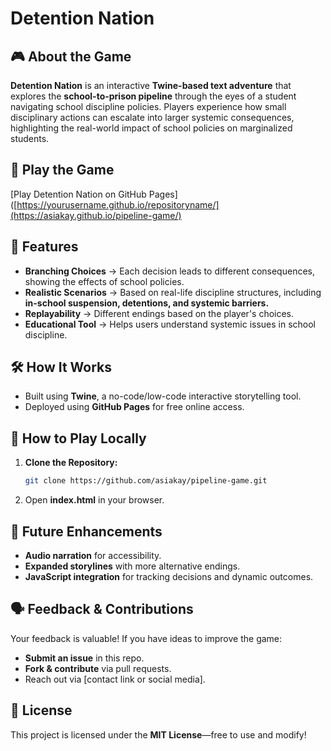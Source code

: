 # Detention Nation

## 🎮 About the Game
**Detention Nation** is an interactive **Twine-based text adventure** that explores the **school-to-prison pipeline** through the eyes of a student navigating school discipline policies. Players experience how small disciplinary actions can escalate into larger systemic consequences, highlighting the real-world impact of school policies on marginalized students.

## 🚀 Play the Game
[Play Detention Nation on GitHub Pages]([https://yourusername.github.io/repositoryname/](https://asiakay.github.io/pipeline-game/)

## 🎯 Features
- **Branching Choices** → Each decision leads to different consequences, showing the effects of school policies.
- **Realistic Scenarios** → Based on real-life discipline structures, including **in-school suspension, detentions, and systemic barriers.**
- **Replayability** → Different endings based on the player's choices.
- **Educational Tool** → Helps users understand systemic issues in school discipline.

## 🛠️ How It Works
- Built using **Twine**, a no-code/low-code interactive storytelling tool.
- Deployed using **GitHub Pages** for free online access.

## 📜 How to Play Locally
1. **Clone the Repository:**
   ```bash
   git clone https://github.com/asiakay/pipeline-game.git
   ```
2. Open **index.html** in your browser.

## 🔧 Future Enhancements
- **Audio narration** for accessibility.
- **Expanded storylines** with more alternative endings.
- **JavaScript integration** for tracking decisions and dynamic outcomes.



## 🗣 Feedback & Contributions
Your feedback is valuable! If you have ideas to improve the game:
- **Submit an issue** in this repo.
- **Fork & contribute** via pull requests.
- Reach out via [contact link or social media].

## 📜 License
This project is licensed under the **MIT License**—free to use and modify!

